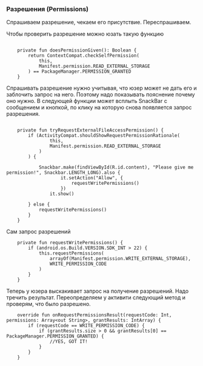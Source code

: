 ### Разрешения (Permissions)

Спрашиваем разрешение, чекаем его присутствие. Переспрашиваем.

Чтобы проверить разрешение можно юзать такую функцию

```

    private fun doesPermissionGiven(): Boolean {
        return ContextCompat.checkSelfPermission(
            this,
            Manifest.permission.READ_EXTERNAL_STORAGE
        ) == PackageManager.PERMISSION_GRANTED
    }

```

Спрашивать разрешение нужно учитывая, что юзер может не дать его и заблочить запрос на него.
Поэтому надо показывать пояснение почему оно нужно. 
В следующей функции может всплыть SnackBar с сообщением и кнопкой, по клику на которую снова появляется запрос разрешения.


```

    private fun tryRequestExternalFileAccessPermission() {
        if (ActivityCompat.shouldShowRequestPermissionRationale(
                this,
                Manifest.permission.READ_EXTERNAL_STORAGE
            )
        ) {

            Snackbar.make(findViewById(R.id.content), "Please give me permission!", Snackbar.LENGTH_LONG).also {
                    it.setAction("Allow", {
                        requestWritePermissions()
                    })
                it.show()

        } else {
            requestWritePermissions()
        }
    }

```

Сам запрос разрешений

```
    private fun requestWritePermissions() {
        if (android.os.Build.VERSION.SDK_INT > 22) {
            this.requestPermissions(
                arrayOf(Manifest.permission.WRITE_EXTERNAL_STORAGE),
                WRITE_PERMISSION_CODE
            )
        }
    }

```

Теперь у юзера выскакивает запрос на получение разрешений. Надо тречить результат.
Переопределяем у активити следующий метод и проверям, что было разрешено.

```
    override fun onRequestPermissionsResult(requestCode: Int, permissions: Array<out String>, grantResults: IntArray) {
        if (requestCode == WRITE_PERMISSION_CODE) {
            if (grantResults.size > 0 && grantResults[0] == PackageManager.PERMISSION_GRANTED) {
                //YES, GOT IT!
            }
        }
    }

```

